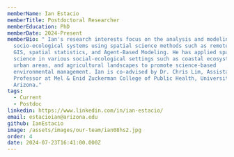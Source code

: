 ```yaml
---
memberName: Ian Estacio
memberTitle: Postdoctoral Researcher
memberEducation: PhD
memberDate: 2024-Present
memberBio: " Ian's research interests focus on the analysis and modeling of
  socio-ecological systems using spatial science methods such as remote sensing,
  GIS, spatial statistics, and Agent-Based Modeling. He has applied spatial
  science in various social-ecological settings such as coastal ecosystems,
  urban areas, and agricultural landscapes to promote science-based
  environmental management. Ian is co-advised by Dr. Chris Lim, Assistant
  Professor at Mel & Enid Zuckerman College of Public Health, University of
  Arizona."
tags:
  - Current
  - Postdoc
linkedin: https://www.linkedin.com/in/ian-estacio/
email: estacioian@arizona.edu
github: IanEstacio
image: /assets/images/our-team/ian08hs2.jpg
order: 4
date: 2024-07-23T16:41:00.000Z
---
```

